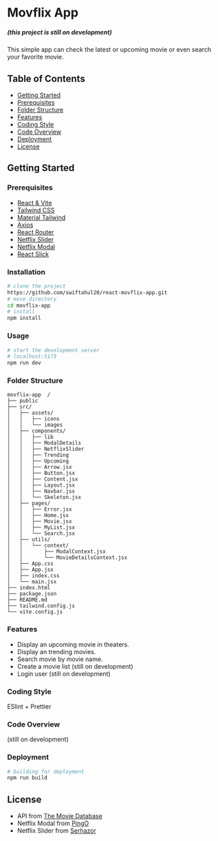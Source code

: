 # Movflix App

##### (this project is still on development)

This simple app can check the latest or upcoming movie or even search your favorite movie.

## Table of Contents

- [Getting Started](#getting-started)
- [Prerequisites](#prerequisites)
- [Folder Structure](#folder-structure)
- [Features](#features)
- [Coding Style](#coding-style)
- [Code Overview](#code-overview)
- [Deployment](#deployment)
- [License](#license)

## Getting Started

### Prerequisites

- [React & Vite](https://vitejs.dev/guide/)
- [Tailwind CSS](https://tailwindcss.com/)
- [Material Tailwind](https://www.material-tailwind.com/)
- [Axios](https://axios-http.com/)
- [React Router](https://reactrouter.com/en/main)
- [Netflix Slider](https://codesandbox.io/p/sandbox/netflix-slider-ti9uc)
- [Netflix Modal](https://codepen.io/iPingOi/pen/wvmoVwp)
- [React Slick](https://react-slick.neostack.com/)

### Installation

```bash
# clone the project
https://github.com/swiftahul20/react-movflix-app.git
# move directory
cd movflix-app
# install
npm install
```

### Usage

```bash
# start the development server
# localhost:5173
npm run dev
```

### Folder Structure

```
movflix-app  /
├── public
├── src/
│   ├── assets/
│   │   ├── icons
│   │   └── images
│   ├── components/
│   │   ├── lib
│   │   ├── ModalDetails
│   │   ├── NetflixSlider
│   │   ├── Trending
│   │   ├── Upcoming
│   │   ├── Arrow.jsx
│   │   ├── Button.jsx
│   │   ├── Content.jsx
│   │   ├── Layout.jsx
│   │   ├── Navbar.jsx
│   │   └── Skeleton.jsx
│   ├── pages/
│   │   ├── Error.jsx
│   │   ├── Home.jsx
│   │   ├── Movie.jsx
│   │   ├── MyList.jsx
│   │   └── Search.jsx
│   ├── utils/
│   │   └── context/
│   │       ├── ModalContext.jsx
│   │       └── MovieDetailsContext.jsx
│   ├── App.css
│   ├── App.jsx
│   ├── index.css
│   └── main.jsx
├── index.html
├── package.json
├── README.md
├── tailwind.config.js
└── vite.config.js
```

### Features

- Display an upcoming movie in theaters.
- Display an trending movies.
- Search movie by movie name.
- Create a movie list (still on development)
- Login user (still on development)

### Coding Style

ESlint + Prettier

### Code Overview

(still on development)

### Deployment

```bash
# building for deployment
npm run build
```

## License

- API from [The Movie Database](https://developer.themoviedb.org/reference/intro/getting-started)
- Netflix Modal from [PingO](https://codepen.io/iPingOi/pen/wvmoVwp)
- Netflix Slider from [Serhazor](https://github.com/Serhazor/netflix-slider/tree/master)
